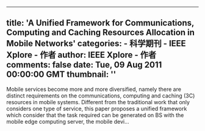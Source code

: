
---
title: 'A Unified Framework for Communications, Computing and Caching Resources Allocation in Mobile Networks'
categories: 
    - 科学期刊
    - IEEE Xplore - 作者
author: IEEE Xplore - 作者
comments: false
date: Tue, 09 Aug 2011 00:00:00 GMT
thumbnail: ''
---

<div>   
Mobile services become more and more diversified, namely there are distinct requirements on the communications, computing and caching (3C) resources in mobile systems. Different from the traditional work that only considers one type of service, this paper proposes a unified framework which consider that the task required can be generated on BS with the mobile edge computing server, the mobile devi...  
</div>
            